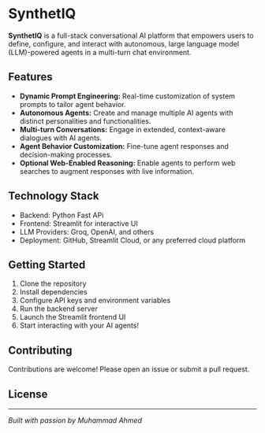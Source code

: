 # SynthetIQ

**SynthetIQ** is a full-stack conversational AI platform that empowers users to define, configure, and interact with autonomous, large language model (LLM)-powered agents in a multi-turn chat environment. 

## Features

- **Dynamic Prompt Engineering:** Real-time customization of system prompts to tailor agent behavior.
- **Autonomous Agents:** Create and manage multiple AI agents with distinct personalities and functionalities.
- **Multi-turn Conversations:** Engage in extended, context-aware dialogues with AI agents.
- **Agent Behavior Customization:** Fine-tune agent responses and decision-making processes.
- **Optional Web-Enabled Reasoning:** Enable agents to perform web searches to augment responses with live information.

## Technology Stack

- Backend: Python Fast APi
- Frontend: Streamlit for interactive UI
- LLM Providers: Groq, OpenAI, and others
- Deployment: GitHub, Streamlit Cloud, or any preferred cloud platform

## Getting Started

1. Clone the repository
2. Install dependencies
3. Configure API keys and environment variables
4. Run the backend server
5. Launch the Streamlit frontend UI
6. Start interacting with your AI agents!

## Contributing

Contributions are welcome! Please open an issue or submit a pull request.

## License



---

*Built with passion by Muhammad Ahmed*
